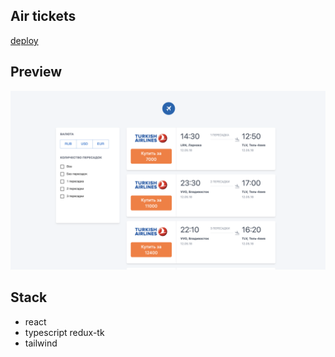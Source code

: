 ## Air tickets

[deploy](https://airtickets-delta.vercel.app/)

## Preview

![Preview](./src/App/assets/preview.png)

## Stack

-   react
-   typescript
    redux-tk
-   tailwind
